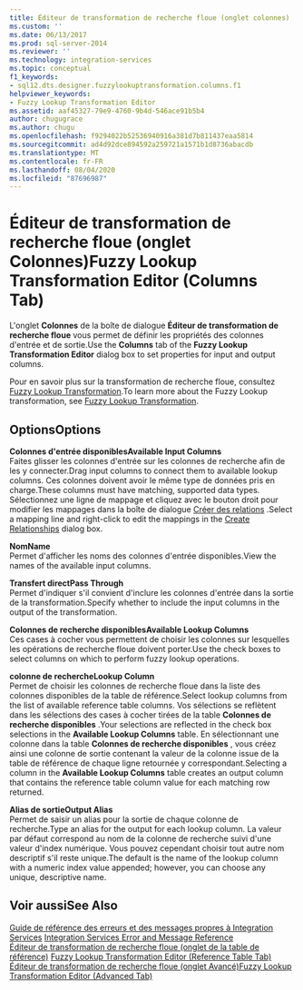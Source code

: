 ```yaml
---
title: Éditeur de transformation de recherche floue (onglet colonnes) | Microsoft Docs
ms.custom: ''
ms.date: 06/13/2017
ms.prod: sql-server-2014
ms.reviewer: ''
ms.technology: integration-services
ms.topic: conceptual
f1_keywords:
- sql12.dts.designer.fuzzylookuptransformation.columns.f1
helpviewer_keywords:
- Fuzzy Lookup Transformation Editor
ms.assetid: aaf45327-79e9-4760-9b4d-546ace91b5b4
author: chugugrace
ms.author: chugu
ms.openlocfilehash: f9294022b52536940916a381d7b811437eaa5814
ms.sourcegitcommit: ad4d92dce894592a259721a1571b1d8736abacdb
ms.translationtype: MT
ms.contentlocale: fr-FR
ms.lasthandoff: 08/04/2020
ms.locfileid: "87696987"
---
```

# <a name="fuzzy-lookup-transformation-editor-columns-tab"></a><span data-ttu-id="09dbd-102">Éditeur de transformation de recherche floue (onglet Colonnes)</span><span class="sxs-lookup"><span data-stu-id="09dbd-102">Fuzzy Lookup Transformation Editor (Columns Tab)</span></span>
  <span data-ttu-id="09dbd-103">L'onglet **Colonnes** de la boîte de dialogue **Éditeur de transformation de recherche floue** vous permet de définir les propriétés des colonnes d'entrée et de sortie.</span><span class="sxs-lookup"><span data-stu-id="09dbd-103">Use the **Columns** tab of the **Fuzzy Lookup Transformation Editor** dialog box to set properties for input and output columns.</span></span>  
  
 <span data-ttu-id="09dbd-104">Pour en savoir plus sur la transformation de recherche floue, consultez [Fuzzy Lookup Transformation](data-flow/transformations/lookup-transformation.md).</span><span class="sxs-lookup"><span data-stu-id="09dbd-104">To learn more about the Fuzzy Lookup transformation, see [Fuzzy Lookup Transformation](data-flow/transformations/lookup-transformation.md).</span></span>  
  
## <a name="options"></a><span data-ttu-id="09dbd-105">Options</span><span class="sxs-lookup"><span data-stu-id="09dbd-105">Options</span></span>  
 <span data-ttu-id="09dbd-106">**Colonnes d'entrée disponibles**</span><span class="sxs-lookup"><span data-stu-id="09dbd-106">**Available Input Columns**</span></span>  
 <span data-ttu-id="09dbd-107">Faites glisser les colonnes d'entrée sur les colonnes de recherche afin de les y connecter.</span><span class="sxs-lookup"><span data-stu-id="09dbd-107">Drag input columns to connect them to available lookup columns.</span></span> <span data-ttu-id="09dbd-108">Ces colonnes doivent avoir le même type de données pris en charge.</span><span class="sxs-lookup"><span data-stu-id="09dbd-108">These columns must have matching, supported data types.</span></span> <span data-ttu-id="09dbd-109">Sélectionnez une ligne de mappage et cliquez avec le bouton droit pour modifier les mappages dans la boîte de dialogue [Créer des relations](data-flow/transformations/create-relationships.md) .</span><span class="sxs-lookup"><span data-stu-id="09dbd-109">Select a mapping line and right-click to edit the mappings in the [Create Relationships](data-flow/transformations/create-relationships.md) dialog box.</span></span>  
  
 <span data-ttu-id="09dbd-110">**Nom**</span><span class="sxs-lookup"><span data-stu-id="09dbd-110">**Name**</span></span>  
 <span data-ttu-id="09dbd-111">Permet d'afficher les noms des colonnes d'entrée disponibles.</span><span class="sxs-lookup"><span data-stu-id="09dbd-111">View the names of the available input columns.</span></span>  
  
 <span data-ttu-id="09dbd-112">**Transfert direct**</span><span class="sxs-lookup"><span data-stu-id="09dbd-112">**Pass Through**</span></span>  
 <span data-ttu-id="09dbd-113">Permet d'indiquer s'il convient d'inclure les colonnes d'entrée dans la sortie de la transformation.</span><span class="sxs-lookup"><span data-stu-id="09dbd-113">Specify whether to include the input columns in the output of the transformation.</span></span>  
  
 <span data-ttu-id="09dbd-114">**Colonnes de recherche disponibles**</span><span class="sxs-lookup"><span data-stu-id="09dbd-114">**Available Lookup Columns**</span></span>  
 <span data-ttu-id="09dbd-115">Ces cases à cocher vous permettent de choisir les colonnes sur lesquelles les opérations de recherche floue doivent porter.</span><span class="sxs-lookup"><span data-stu-id="09dbd-115">Use the check boxes to select columns on which to perform fuzzy lookup operations.</span></span>  
  
 <span data-ttu-id="09dbd-116">**colonne de recherche**</span><span class="sxs-lookup"><span data-stu-id="09dbd-116">**Lookup Column**</span></span>  
 <span data-ttu-id="09dbd-117">Permet de choisir les colonnes de recherche floue dans la liste des colonnes disponibles de la table de référence.</span><span class="sxs-lookup"><span data-stu-id="09dbd-117">Select lookup columns from the list of available reference table columns.</span></span> <span data-ttu-id="09dbd-118">Vos sélections se reflètent dans les sélections des cases à cocher tirées de la table **Colonnes de recherche disponibles** .</span><span class="sxs-lookup"><span data-stu-id="09dbd-118">Your selections are reflected in the check box selections in the **Available Lookup Columns** table.</span></span> <span data-ttu-id="09dbd-119">En sélectionnant une colonne dans la table **Colonnes de recherche disponibles** , vous créez ainsi une colonne de sortie contenant la valeur de la colonne issue de la table de référence de chaque ligne retournée y correspondant.</span><span class="sxs-lookup"><span data-stu-id="09dbd-119">Selecting a column in the **Available Lookup Columns** table creates an output column that contains the reference table column value for each matching row returned.</span></span>  
  
 <span data-ttu-id="09dbd-120">**Alias de sortie**</span><span class="sxs-lookup"><span data-stu-id="09dbd-120">**Output Alias**</span></span>  
 <span data-ttu-id="09dbd-121">Permet de saisir un alias pour la sortie de chaque colonne de recherche.</span><span class="sxs-lookup"><span data-stu-id="09dbd-121">Type an alias for the output for each lookup column.</span></span> <span data-ttu-id="09dbd-122">La valeur par défaut correspond au nom de la colonne de recherche suivi d'une valeur d'index numérique. Vous pouvez cependant choisir tout autre nom descriptif s'il reste unique.</span><span class="sxs-lookup"><span data-stu-id="09dbd-122">The default is the name of the lookup column with a numeric index value appended; however, you can choose any unique, descriptive name.</span></span>  
  
## <a name="see-also"></a><span data-ttu-id="09dbd-123">Voir aussi</span><span class="sxs-lookup"><span data-stu-id="09dbd-123">See Also</span></span>  
 <span data-ttu-id="09dbd-124">[Guide de référence des erreurs et des messages propres à Integration Services](../../2014/integration-services/integration-services-error-and-message-reference.md) </span><span class="sxs-lookup"><span data-stu-id="09dbd-124">[Integration Services Error and Message Reference](../../2014/integration-services/integration-services-error-and-message-reference.md) </span></span>  
 <span data-ttu-id="09dbd-125">[Éditeur de transformation de recherche floue &#40;onglet de la table de référence&#41;](../../2014/integration-services/fuzzy-lookup-transformation-editor-reference-table-tab.md) </span><span class="sxs-lookup"><span data-stu-id="09dbd-125">[Fuzzy Lookup Transformation Editor &#40;Reference Table Tab&#41;](../../2014/integration-services/fuzzy-lookup-transformation-editor-reference-table-tab.md) </span></span>  
 [<span data-ttu-id="09dbd-126">Éditeur de transformation de recherche floue &#40;onglet Avancé&#41;</span><span class="sxs-lookup"><span data-stu-id="09dbd-126">Fuzzy Lookup Transformation Editor &#40;Advanced Tab&#41;</span></span>](../../2014/integration-services/fuzzy-lookup-transformation-editor-advanced-tab.md)  
  
  
